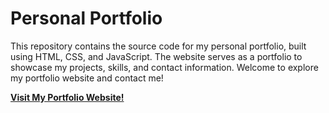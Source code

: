 # Personal Portfolio

This repository contains the source code for my personal portfolio, built using HTML, CSS, and JavaScript. The website serves as a portfolio to showcase my projects, skills, and contact information.
Welcome to explore my portfolio website and contact me!

**[Visit My Portfolio Website!](https://hanktchen18.github.io/hankchen.github.io/)**
